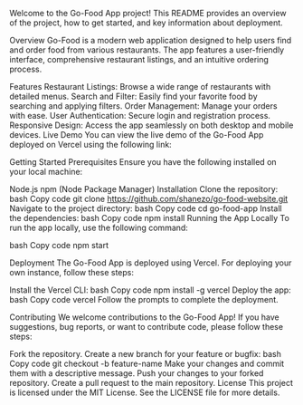 Welcome to the Go-Food App project! This README provides an overview of the project, how to get started, and key information about deployment.

Overview Go-Food is a modern web application designed to help users find and order food from various restaurants. The app features a user-friendly interface, comprehensive restaurant listings, and an intuitive ordering process.

Features Restaurant Listings: Browse a wide range of restaurants with detailed menus. Search and Filter: Easily find your favorite food by searching and applying filters. Order Management: Manage your orders with ease. User Authentication: Secure login and registration process. Responsive Design: Access the app seamlessly on both desktop and mobile devices. Live Demo You can view the live demo of the Go-Food App deployed on Vercel using the following link:


Getting Started Prerequisites Ensure you have the following installed on your local machine:

Node.js npm (Node Package Manager) Installation Clone the repository: bash Copy code git clone https://github.com/shanezo/go-food-website.git Navigate to the project directory: bash Copy code cd go-food-app Install the dependencies: bash Copy code npm install Running the App Locally To run the app locally, use the following command:

bash Copy code npm start

Deployment The Go-Food App is deployed using Vercel. For deploying your own instance, follow these steps:

Install the Vercel CLI: bash Copy code npm install -g vercel Deploy the app: bash Copy code vercel Follow the prompts to complete the deployment.

Contributing We welcome contributions to the Go-Food App! If you have suggestions, bug reports, or want to contribute code, please follow these steps:

Fork the repository. Create a new branch for your feature or bugfix: bash Copy code git checkout -b feature-name Make your changes and commit them with a descriptive message. Push your changes to your forked repository. Create a pull request to the main repository. License This project is licensed under the MIT License. See the LICENSE file for more details.
